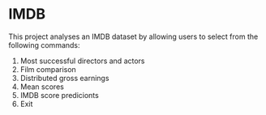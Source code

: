 # IMDB
This project analyses an IMDB dataset by allowing users to select from the following commands:
1. Most successful directors and actors 
2. Film comparison 
3. Distributed gross earnings 
4. Mean scores 
5. IMDB score predicionts 
6. Exit 
